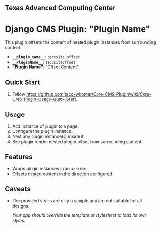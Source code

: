 ## Texas Advanced Computing Center
# Django CMS Plugin: "Plugin Name"

This plugin offsets the content of nested plugin instances from surrounding content.

- __`__plugin_name__`__: `taccsite_offset`
- __`__PluginName__`__: `TaccsiteOffset`
- __"Plugin Name"__: "Offset Content"

## Quick Start

1. Follow https://github.com/tacc-wbomar/Core-CMS-Plugin/wiki/Core-CMS-Plugin-Usage-Quick-Start.

## Usage

1. Add instance of plugin to a page.
1. Configure the plugin instance.
1. Nest any plugin instance(s) inside it.
1. See plugin render nested plugin offset from surrounding content.

## Features

- Wraps plugin instances in an `<aside>`.
- Offsets nested content in the direction configured.

## Caveats

- The provided styles are only a sample and are not suitable for all designs.

  _Your app should override the template or stylesheet to load its own styles._
